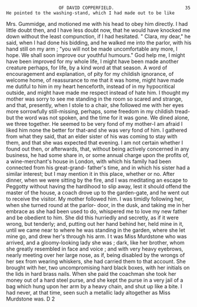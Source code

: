                         OF DAVID COPPERFIELD.                           35
    He pointed to the washing-stand, which I had made out to be like
Mrs. Gummidge, and motioned me with his head to obey him directly. I
had little doubt then, and I have less doubt now, that he would have
knocked me down without the least compunction, if I had hesitated.
    " Clara, my dear," he said, when I had done his bidding, and he walked
me into the parlor, with his hand still on my arm ; "you will not be made
uncomfortable any more, I hope. We shall soon improve our youthful
humours."
    God help me, I might have been improved for my whole life, I might
have been made another creature perhaps, for life, by a kind word at that
season. A word of encouragement and explanation, of pity for my
childish ignorance, of welcome home, of reassurance to me that it was
home, might have made me dutiful to him in my heart henceforth, instead
of in my hypocritical outside, and might have made me respect instead of
hate him. I thought my mother was sorry to see me standing in the
room so scared and strange, and that, presently, when I stole to a chair,
she followed me with her eyes more sorrowfully still-missing, perhaps,
some freedom in my childish tread-but the word was not spoken, and
the time for it was gone.
    We dined alone, we three together. He seemed to be very fond of
my mother-I am afraid I liked him none the better for that-and she
was very fond of him. I gathered from what they said, that an elder
sister of his was coming to stay with them, and that she was expected
that evening. I am not certain whether I found out then, or afterwards,
that, without being actively concerned in any business, he had some share
in, or some annual charge upon the profits of, a wine-merchant's house in
London, with which his family had been connected from his great-grand-
father's time, and in which his sister had a similar interest; but I may
mention it in this place, whether or no.
    After dinner, when we were sitting by the fire, and I was meditating
an escape to Peggotty without having the hardihood to slip away, lest
it should offend the master of the house, a coach drove up to the
garden-gate, and he went out to receive the visitor. My mother followed
him. I was timidly following her, when she turned round at the parlor-
door, in the dusk, and taking me in her embrace as she had been used to
do, whispered me to love my new father and be obedient to him. She
did this hurriedly and secretly, as if it were wrong, but tenderly; and,
putting out her hand behind her, held mine in it, until we came near to
where he was standing in the garden, where she let mine go, and drew
her's through his arm.
    I t was Miss Murdstone who was arrived, and a gloomy-looking lady
she was ; dark, like her brother, whom she greatly resembled in face and
voice ; and with very heavy eyebrows, nearly meeting over her large nose, as
if, being disabled by the wrongs of her sex from wearing whiskers, she had
 carried them to that account. She brought with her, two uncompromising
 hard black boxes, with her initials on the lids in hard brass nails.
 When she paid the coachman she took her money out of a hard steel
 purse, and she kept the purse in a very jail of a bag which hung upon
 her arm by a heavy chain, and shut up like a bite. I had never, at that
 time, seen such a metallic lady altogether as Miss Murdstone was.
                                     D 2

